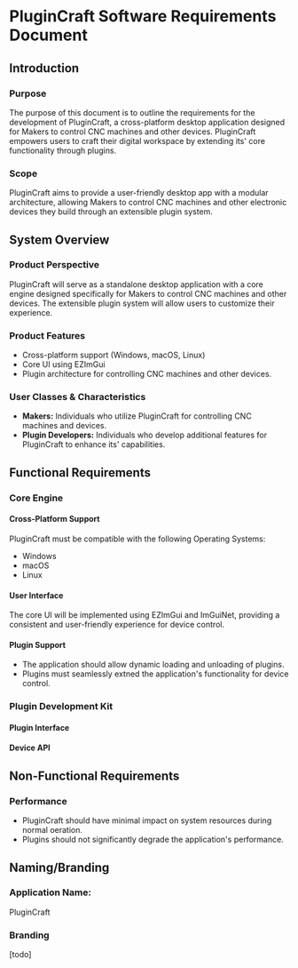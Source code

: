 # PluginCraft Software Requirements Document

## Introduction

### Purpose
The purpose of this document is to outline the requirements for the development of PluginCraft, a cross-platform desktop application designed for Makers to control CNC machines and other devices. PluginCraft empowers users to craft their digital workspace by extending its' core functionality through plugins.

### Scope
PluginCraft aims to provide a user-friendly desktop app with a modular architecture, allowing Makers to control CNC machines and other electronic devices they build through an extensible plugin system.

## System Overview
### Product Perspective
PluginCraft will serve as a standalone desktop application with a core engine designed specifically for Makers to control CNC machines and other devices. The extensible plugin system will allow users to customize their experience.

### Product Features
* Cross-platform support (Windows, macOS, Linux)
* Core UI using EZImGui
* Plugin architecture for controlling CNC machines and other devices.

### User Classes & Characteristics
* **Makers:** Individuals who utilize PluginCraft for controlling CNC machines and devices.
* **Plugin Developers:** Individuals who develop additional features for PluginCraft to enhance its' capabilities.

## Functional Requirements
### Core Engine
#### Cross-Platform Support
PluginCraft must be compatible with the following Operating Systems:
* Windows
* macOS
* Linux

#### User Interface
The core UI will be implemented using EZImGui and ImGuiNet, providing a consistent and user-friendly experience for device control.

#### Plugin Support
* The application should allow dynamic loading and unloading of plugins.
* Plugins must seamlessly extned the application's functionality for device control.

### Plugin Development Kit
#### Plugin Interface
#### Device API

## Non-Functional Requirements
### Performance
* PluginCraft should have minimal impact on system resources during normal oeration.
* Plugins should not significantly degrade the application's performance.

## Naming/Branding
### Application Name:
PluginCraft
### Branding
[todo]
